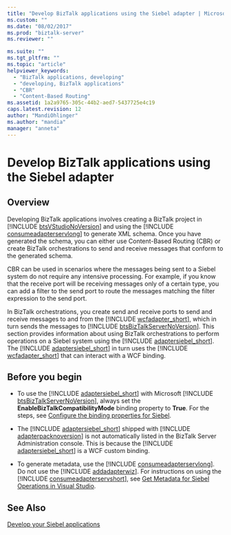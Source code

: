 ```yaml
---
title: "Develop BizTalk applications using the Siebel adapter | Microsoft Docs"
ms.custom: ""
ms.date: "08/02/2017"
ms.prod: "biztalk-server"
ms.reviewer: ""

ms.suite: ""
ms.tgt_pltfrm: ""
ms.topic: "article"
helpviewer_keywords: 
  - "BizTalk applications, developing"
  - "developing, BizTalk applications"
  - "CBR"
  - "Content-Based Routing"
ms.assetid: 1a2a9765-305c-44b2-aed7-5437725e4c19
caps.latest.revision: 12
author: "MandiOhlinger"
ms.author: "mandia"
manager: "anneta"
---
```

# Develop BizTalk applications using the Siebel adapter

## Overview
Developing BizTalk applications involves creating a BizTalk project in [!INCLUDE [btsVStudioNoVersion](../../includes/btsvstudionoversion-md.md)] and using the [!INCLUDE [consumeadapterservlong](../../includes/consumeadapterservlong-md.md)] to generate XML schema. Once you have generated the schema, you can either use Content-Based Routing (CBR) or create BizTalk orchestrations to send and receive messages that conform to the generated schema.  
  
 CBR can be used in scenarios where the messages being sent to a Siebel system do not require any intensive processing. For example, if you know that the receive port will be receiving messages only of a certain type, you can add a filter to the send port to route the messages matching the filter expression to the send port.  
  
 In BizTalk orchestrations, you create send and receive ports to send and receive messages to and from the [!INCLUDE [wcfadapter_short](../../includes/wcfadapter-short-md.md)], which in turn sends the messages to [!INCLUDE [btsBizTalkServerNoVersion](../../includes/btsbiztalkservernoversion-md.md)]. This section provides information about using BizTalk orchestrations to perform operations on a Siebel system using the [!INCLUDE [adaptersiebel_short](../../includes/adaptersiebel-short-md.md)]. The [!INCLUDE [adaptersiebel_short](../../includes/adaptersiebel-short-md.md)] in turn uses the [!INCLUDE [wcfadapter_short](../../includes/wcfadapter-short-md.md)] that can interact with a WCF binding.  

## Before you begin  

* To use the [!INCLUDE [adaptersiebel_short](../../includes/adaptersiebel-short-md.md)] with Microsoft [!INCLUDE [btsBizTalkServerNoVersion](../../includes/btsbiztalkservernoversion-md.md)], always set the <strong>EnableBizTalkCompatibilityMode</strong> binding property to <strong>True</strong>. For the steps, see [Configure the binding properties for Siebel](../../adapters-and-accelerators/adapter-siebel/configure-the-binding-properties-for-siebel.md).
  
* The [!INCLUDE [adaptersiebel_short](../../includes/adaptersiebel-short-md.md)] shipped with [!INCLUDE [adapterpacknoversion](../../includes/adapterpacknoversion-md.md)] is not automatically listed in the BizTalk Server Administration console. This is because the [!INCLUDE [adaptersiebel_short](../../includes/adaptersiebel-short-md.md)] is a WCF custom binding. 

* To generate metadata, use the [!INCLUDE [consumeadapterservlong](../../includes/consumeadapterservlong-md.md)]. Do not use the [!INCLUDE [addadapterwiz](../../includes/addadapterwiz-md.md)]. For instructions on using the [!INCLUDE [consumeadapterservshort](../../includes/consumeadapterservshort-md.md)], see [Get Metadata for Siebel Operations in Visual Studio](../../adapters-and-accelerators/adapter-siebel/get-metadata-for-siebel-operations-in-visual-studio.md).   

  
## See Also  
[Develop your Siebel applications](../../adapters-and-accelerators/adapter-siebel/develop-your-siebel-applications.md)